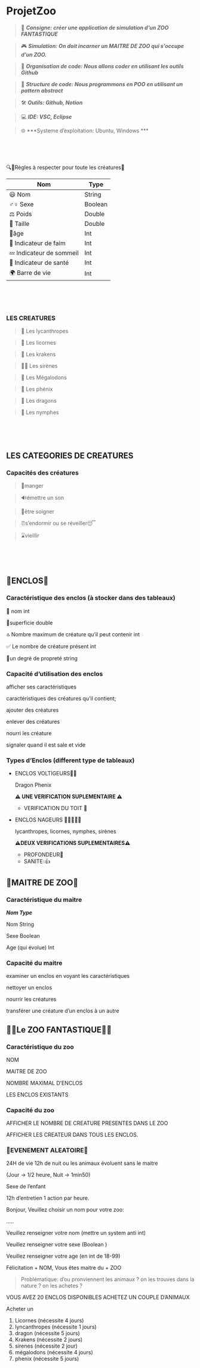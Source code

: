 # ProjetZoo

> 📢 ***Consigne: créer une application de simulation d’un ZOO FANTASTIQUE***
> 

> 🎮 ***Simulation: On doit incarner un MAITRE DE ZOO qui s’occupe d’un ZOO.***
> 

> 📆 ***Organisation de code: Nous allons coder en utilisant les outils Github***
> 

> 🔨 ***Structure de code: Nous programmons en POO en utilisant un pattern abstract***
> 

> 🛠️ ***Outils: Github, Notion***
> 

> 💻 ***IDE: VSC, Eclipse***
> 

> 🌐 ***Systeme d’exploitation: Ubuntu, Windows ***


</br></br></br>


🔍📜Règles à respecter pour toute les créatures📜

| **Nom**              | **Type**     |
|------------------|----------|
| 😃 Nom           | String   |
| ♂♀ Sexe         | Boolean  |
| ⚖️ Poids        | Double   |
| 📏 Taille        | Double   |
| 🎂âge           | Int      |
| 🥩 Indicateur de faim   | Int      |
| 💤 Indicateur de sommeil | Int      |
| 💪 Indicateur de santé   | Int      |
| 🌍 Barre de vie | Int      |

</br></br></br>


### **LES CREATURES**

> 🐺 Les lycanthropes
>

> 🦄 Les licornes
>

> 🦑 Les krakens
>

> 🧜‍♀️ Les sirènes
>

> 🦈 Les Mégalodons
>

> 🦅 Les phénix
>

> 🐲 Les dragons
>

> 🌿 Les nymphes
> 


</br></br></br>


## **LES CATEGORIES DE CREATURES**

### Capacités des créatures

> 🍴manger
> 

> 🔊émettre un son
> 

> 💖être soigner
> 

> ⏰s’endormir ou se réveiller😴
> 

> ⌛️vieillir
> 


</br></br></br>


## 🚧ENCLOS🚧

### **Caractéristique des enclos (à stocker dans des tableaux)**

🛑 nom                int

📐superficie         double

🔝 Nombre maximum de créature qu’il peut contenir int

✅ Le nombre de créature présent  int

🧼un degré de propreté string

### **Capacité d’utilisation des enclos**

afficher ses caractéristiques  

caractéristiques des créatures qu’il contient;

ajouter des créatures

enlever des créatures

nourri les créature

signaler quand il est sale et vide

### Types d’Enclos **(different type de tableaux)**

- ENCLOS VOLTIGEURS🦅🐲
    
    Dragon Phenix
    
    **⚠️ UNE VERIFICATION SUPLEMENTAIRE ⚠️**
    
    - VERIFICATION DU TOIT 🏰
- ENCLOS NAGEURS 🦑🐲🧜‍♀️🦈
    
    lycanthropes, licornes, nymphes, sirènes
    
    **⚠️DEUX VERIFICATIONS SUPLEMENTAIRES⚠️**
    
    - PROFONDEUR📏
    - SANITE💧👍

## 👨MAITRE DE ZOO👩

### Caractéristique du maitre

***Nom                                     Type***                             

Nom                                     String

Sexe                                      Boolean

Age (qui évolue)                   Int

### Capacité du maitre

examiner un enclos en voyant les caractéristiques

nettoyer un enclos

nourrir les créatures

transférer une créature d’un enclos à un autre

## 🌲🐲Le ZOO FANTASTIQUE🐲🌲

### Caractéristique du zoo

NOM

MAITRE DE ZOO

NOMBRE MAXIMAL D’ENCLOS

LES ENCLOS EXISTANTS

### Capacité du zoo

AFFICHER LE NOMBRE DE CREATURE PRESENTES DANS LE ZOO

AFFICHER LES CREATEUR DANS TOUS LES ENCLOS.

### 🎲EVENEMENT ALEATOIRE🎲

24H de vie 12h de nuit ou les animaux évoluent sans le maitre

(Jour → 1/2 heure, Nuit → 1min50)

Sexe de l’enfant

12h d’entretien 1 action par heure.

Bonjour, Veuillez choisir un nom pour votre zoo:

…..

Veuillez renseigner votre nom (mettre un system anti int)

Veuillez renseigner votre sexe (Boolean )

Veuillez renseigner votre age (en int de 18-99)

Félicitation + NOM, Vous êtes maitre du  + ZOO

> Problématique: d’ou pronviennent les animaux ? on les trouves dans la nature ? on les achetes ?
> 

VOUS AVEZ 20 ENCLOS DISPONIBLES ACHETEZ UN COUPLE D’ANIMAUX

Acheter un 

1. Licornes (nécessite 4 jours)
2. lyncanthropes (nécessite 1 jours)
3. dragon (nécessite 5 jours)
4. Krakens (nécessite 2 jours)
5. sirenes (nécessite 2 jour)
6. mégalodons (nécessite 4 jours)
7. phenix (nécessite 5 jours)

